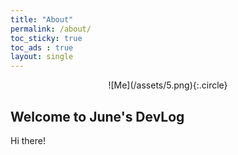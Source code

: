 ```yaml
---
title: "About"
permalink: /about/
toc_sticky: true
toc_ads : true
layout: single
---
```


<div style="width:50%; margin:0 auto;" align="center" markdown="1">
  ![Me](/assets/5.png){:.circle}
</div>

## Welcome to June's DevLog
Hi there!